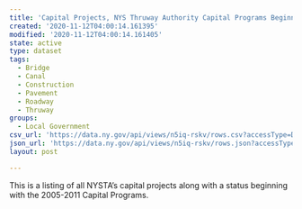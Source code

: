 ```yaml
---
title: 'Capital Projects, NYS Thruway Authority Capital Programs Beginning 2005'
created: '2020-11-12T04:00:14.161395'
modified: '2020-11-12T04:00:14.161405'
state: active
type: dataset
tags:
  - Bridge
  - Canal
  - Construction
  - Pavement
  - Roadway
  - Thruway
groups:
  - Local Government
csv_url: 'https://data.ny.gov/api/views/n5iq-rskv/rows.csv?accessType=DOWNLOAD'
json_url: 'https://data.ny.gov/api/views/n5iq-rskv/rows.json?accessType=DOWNLOAD'
layout: post

---
```

This is a listing of all NYSTA’s capital projects along with a status beginning with the 2005-2011 Capital Programs.
